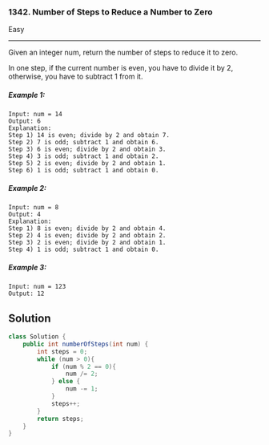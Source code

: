 ### 1342. Number of Steps to Reduce a Number to Zero
Easy

------------

Given an integer num, return the number of steps to reduce it to zero.

In one step, if the current number is even, you have to divide it by 2, otherwise, you have to subtract 1 from it.

##### Example 1:

```
Input: num = 14  
Output: 6  
Explanation:  
Step 1) 14 is even; divide by 2 and obtain 7.  
Step 2) 7 is odd; subtract 1 and obtain 6.  
Step 3) 6 is even; divide by 2 and obtain 3.  
Step 4) 3 is odd; subtract 1 and obtain 2.  
Step 5) 2 is even; divide by 2 and obtain 1.  
Step 6) 1 is odd; subtract 1 and obtain 0.
```

##### Example 2:

```
Input: num = 8  
Output: 4  
Explanation:  
Step 1) 8 is even; divide by 2 and obtain 4.  
Step 2) 4 is even; divide by 2 and obtain 2.  
Step 3) 2 is even; divide by 2 and obtain 1.  
Step 4) 1 is odd; subtract 1 and obtain 0.
```

##### Example 3:

```
Input: num = 123  
Output: 12
```

## Solution
```java
class Solution {
    public int numberOfSteps(int num) {
        int steps = 0;
        while (num > 0){
            if (num % 2 == 0){
                num /= 2;
            } else {
                num -= 1;
            }
            steps++;
        }
        return steps;
    }
}
```